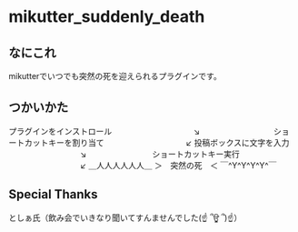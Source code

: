 mikutter_suddenly_death
=====================

なにこれ
---
mikutterでいつでも突然の死を迎えられるプラグインです。

つかいかた
---
  プラグインをインストロール
  　　　　　　　　　　↘
  　　　　　　　　　ショートカットキーを割り当て
  　　　　　　　　　　↙
  投稿ボックスに文字を入力
  　　　　　　　　　↘
  　　　　　　　　ショートカットキー実行
  　　　　　　　　　↙
  ＿人人人人人人＿
  ＞　突然の死　＜
  ￣^Y^Y^Y^Y^￣

Special Thanks
---
としぁ氏（飲み会でいきなり聞いてすんませんでした(☝ ՞ਊ ՞)☝）
